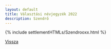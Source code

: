 ```yaml
---
layout: default
title: Választási névjegyzék 2022
description: Szendrő
---
```


{% include settlementHTMLs/Szendrooxx.html %}

[Vissza](./)